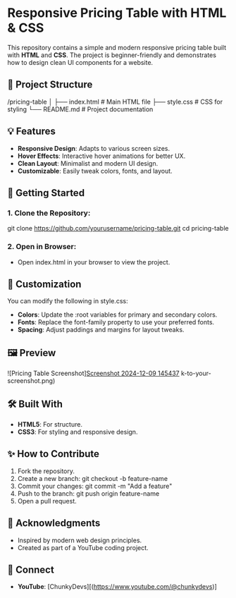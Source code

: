 # Responsive Pricing Table with HTML & CSS

This repository contains a simple and modern responsive pricing table built with **HTML** and **CSS**. The project is beginner-friendly and demonstrates how to design clean UI components for a website.

## 📂 Project Structure
/pricing-table
│
├── index.html        # Main HTML file
├── style.css         # CSS for styling
└── README.md         # Project documentation

## 💡 Features
- **Responsive Design**: Adapts to various screen sizes.
- **Hover Effects**: Interactive hover animations for better UX.
- **Clean Layout**: Minimalist and modern UI design.
- **Customizable**: Easily tweak colors, fonts, and layout.

## 🚀 Getting Started

### 1. Clone the Repository:
git clone https://github.com/yourusername/pricing-table.git
cd pricing-table

### 2. Open in Browser:
- Open index.html in your browser to view the project.

## 🎨 Customization
You can modify the following in style.css:
- **Colors**: Update the :root variables for primary and secondary colors.
- **Fonts**: Replace the font-family property to use your preferred fonts.
- **Spacing**: Adjust paddings and margins for layout tweaks.

## 🖼️ Preview
![Pricing Table Screenshot][Screenshot 2024-12-09 145437](https://github.com/user-attachments/assets/88ac3aeb-5cba-4582-85cd-bcf3a5ccbd75)
k-to-your-screenshot.png)

## 🛠️ Built With
- **HTML5**: For structure.
- **CSS3**: For styling and responsive design.

## ✨ How to Contribute
1. Fork the repository.
2. Create a new branch:
   git checkout -b feature-name
3. Commit your changes:
   git commit -m "Add a feature"
4. Push to the branch:
   git push origin feature-name
5. Open a pull request.

## 🙌 Acknowledgments
- Inspired by modern web design principles.
- Created as part of a YouTube coding project.

## 🔗 Connect
- **YouTube**: [ChunkyDevs][(https://www.youtube.com/@chunkydevs)]
